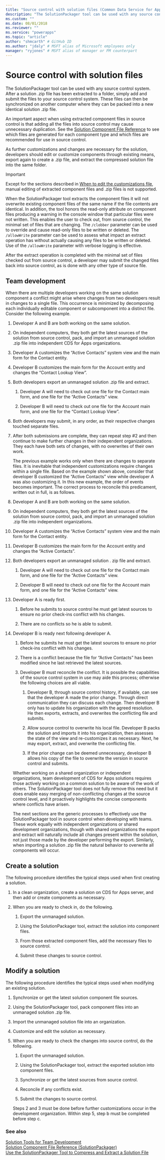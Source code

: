 ```yaml
---
title: "Source control with solution files (Common Data Service for Apps) | Microsoft Docs" # Intent and product brand in a unique string of 43-59 chars including spaces
description: "The SolutionPackager tool can be used with any source control system. After a solution .zip file has been extracted to a folder, simply add and submit the files to your source control system. These files can then be synchronized on another computer where they can be packed into a new identical solution .zip file." # 115-145 characters including spaces. This abstract displays in the search result.
ms.custom: ""
ms.date: 08/01/2018
ms.reviewer: ""
ms.service: "powerapps"
ms.topic: "article"
author: "shmcarth" # GitHub ID
ms.author: "jdaly" # MSFT alias of Microsoft employees only
manager: "ryjones" # MSFT alias of manager or PM counterpart
---
```

# Source control with solution files

The SolutionPackager tool can be used with any source control system. After a solution .zip file has been extracted to a folder, simply add and submit the files to your source control system. These files can then be synchronized on another computer where they can be packed into a new identical solution .zip file.  
  
 An important aspect when using extracted component files in source control is that adding all the files into source control may cause unnecessary duplication. See the [Solution Component File Reference](solution-component-file-reference-solutionpackager.md) to see which files are generated for each component type and which files are recommended for use in source control.  
  
 As further customizations and changes are necessary for the solution, developers should edit or customize components through existing means, export again to create a .zip file, and extract the compressed solution file into the same folder.  
  
> [!IMPORTANT]
>  Except for the sections described in [When to edit the customizations file](/model-driven-apps/when-edit-customization-file.md), manual editing of extracted component files and .zip files is not supported.  
  
 When the SolutionPackager tool extracts the component files it will not overwrite existing component files of the same name if the file contents are identical. In addition, the tool honors the read-only attribute on component files producing a warning in the console window that particular files were not written. This enables the user to check out, from source control, the minimal set of files that are changing. The `/clobber` parameter can be used to override and cause read-only files to be written or deleted. The `/allowWrite` parameter can be used to assess what impact an extract operation has without actually causing any files to be written or deleted. Use of the `/allowWrite` parameter with verbose logging is effective.  
  
 After the extract operation is completed with the minimal set of files checked out from source control, a developer may submit the changed files back into source control, as is done with any other type of source file.  
  
<a name="team_dev"></a>   
## Team development  
 When there are multiple developers working on the same solution component a conflict might arise where changes from two developers result in changes to a single file. This occurrence is minimized by decomposing each individually editable component or subcomponent into a distinct file. Consider the following example.  
  
1. Developer A and B are both working on the same solution.  
  
2. On independent computers, they both get the latest sources of the solution from source control, pack, and import an unmanaged solution .zip file into independent CDS for Apps organizations.  
  
3. Developer A customizes the “Active Contacts” system view and the main form for the Contact entity.  
  
4. Developer B customizes the main form for the Account entity and changes the “Contact Lookup View”.  
  
5. Both developers export an unmanaged solution .zip file and extract.  
  
   1.  Developer A will need to check out one file for the Contact main form, and one file for the “Active Contacts” view.  
  
   2.  Developer B will need to check out one file for the Account main form, and one file for the “Contact Lookup View”.  
  
6. Both developers may submit, in any order, as their respective changes touched separate files.  
  
7. After both submissions are complete, they can repeat step #2 and then continue to make further changes in their independent organizations. They each have both sets of changes, with no overwrites of their own work.  
  
   The previous example works only when there are changes to separate files. It is inevitable that independent customizations require changes within a single file. Based on the example shown above, consider that developer B customized the “Active Contacts” view while developer A was also customizing it. In this new example, the order of events becomes important. The correct process to reconcile this predicament, written out in full, is as follows.  
  
8. Developer A and B are both working on the same solution.  
  
9. On independent computers, they both get the latest sources of the solution from source control, pack, and import an unmanaged solution .zip file into independent organizations.  
  
10. Developer A customizes the “Active Contacts” system view and the main form for the Contact entity.  
  
11. Developer B customizes the main form for the Account entity and changes the “Active Contacts”.  
  
12. Both developers export an unmanaged solution . zip file and extract.  
  
    1.  Developer A will need to check out one file for the Contact main form, and one file for the “Active Contacts” view.  
  
    2.  Developer B will need to check out one file for the Account main form, and one file for the “Active Contacts” view.  
  
13. Developer A is ready first.  
  
    1.  Before he submits to source control he must get latest sources to ensure no prior check-ins conflict with his changes.  
  
    2.  There are no conflicts so he is able to submit.  
  
14. Developer B is ready next following developer A.  
  
    1.  Before he submits he must get the latest sources to ensure no prior check-ins conflict with his changes.  
  
    2.  There is a conflict because the file for “Active Contacts” has been modified since he last retrieved the latest sources.  
  
    3.  Developer B must reconcile the conflict. It is possible the capabilities of the source control system in use may aide this process; otherwise the following choices are all viable.  
  
        1.  Developer B, through source control history, if available, can see that the developer A made the prior change. Through direct communication they can discuss each change. Then developer B only has to update his organization with the agreed resolution. He then exports, extracts, and overwrites the conflicting file and submits.  
  
        2.  Allow source control to overwrite his local file. Developer B packs the solution and imports it into his organization, then assesses the state of the view and re-customizes it as necessary. Next, he may export, extract, and overwrite the conflicting file.  
  
        3.  If the prior change can be deemed unnecessary, developer B allows his copy of the file to overwrite the version in source control and submits.  
  
    Whether working on a shared organization or independent organizations, team development of CDS for Apps solutions requires those actively working on a common solution to be aware of the work of others. The SolutionPackager tool does not fully remove this need but it does enable easy merging of non-conflicting changes at the source control level, and it proactively highlights the concise components where conflicts have arisen.  
  
    The next sections are the generic processes to effectively use the SolutionPackager tool in source control when developing with teams. These work equally with independent organizations or shared development organizations, though with shared organizations the export and extract will naturally include all changes present within the solution, not just those made by the developer performing the export. Similarly, when importing a solution .zip file the natural behavior to overwrite all components will occur.  
  
<a name="create_sol"></a>   
## Create a solution  
 The following procedure identifies the typical steps used when first creating a solution.  
  
1. In a clean organization, create a solution on CDS for Apps server, and then add or create components as necessary.  
  
2. When you are ready to check in, do the following.  
  
   1.  Export the unmanaged solution.  
  
   2.  Using the SolutionPackager tool, extract the solution into component files.  
  
   3.  From those extracted component files, add the necessary files to source control.  
  
   4.  Submit these changes to source control.  
  
<a name="modify_sol"></a>   
## Modify a solution  
 The following procedure identifies the typical steps used when modifying an existing solution.  
  
1. Synchronize or get the latest solution component file sources.  
  
2. Using the SolutionPackager tool, pack component files into an unmanaged solution .zip file.  
  
3. Import the unmanaged solution file into an organization.  
  
4. Customize and edit the solution as necessary.  
  
5. When you are ready to check the changes into source control, do the following.  
  
   1.  Export the unmanaged solution.  
  
   2.  Using the SolutionPackager tool, extract the exported solution into component files.  
  
   3.  Synchronize or get the latest sources from source control.  
  
   4.  Reconcile if any conflicts exist.  
  
   5.  Submit the changes to source control.  
  
   Steps 2 and 3 must be done before further customizations occur in the development organization. Within step 5, step b must be completed before step c.  
  
### See also  
 [Solution Tools for Team Development](solution-tools-team-development.md)   
 [Solution Component File Reference (SolutionPackager)](solution-component-file-reference-solutionpackager.md)   
 [Use the SolutionPackager Tool to Compress and Extract a Solution File](compress-extract-solution-file-solutionpackager.md)